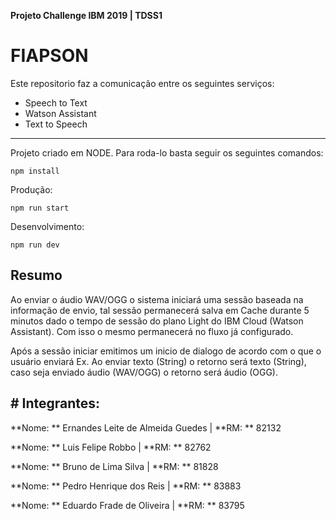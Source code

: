 **Projeto Challenge IBM 2019 | TDSS1**
# FIAPSON
Este repositorio faz a comunicação entre os seguintes serviços:
- Speech to Text
- Watson Assistant
- Text to Speech
------------
Projeto criado em NODE. Para roda-lo basta seguir os seguintes comandos:


    npm install

Produção:

	npm run start
	

Desenvolvimento:

    npm run dev
	

## **Resumo**
Ao enviar o áudio WAV/OGG o sistema iniciará uma sessão baseada na informação de envio, tal sessão permanecerá salva em Cache durante 5 minutos dado o tempo de sessão do plano Light do IBM Cloud (Watson Assistant). Com isso o mesmo permanecerá no fluxo já configurado.

Após a sessão iniciar emitimos um inicio de dialogo de acordo com o que o usuário enviará Ex. Ao enviar texto (String) o retorno será texto (String), caso seja enviado áudio (WAV/OGG) o retorno será áudio (OGG).

## # Integrantes:
**Nome: ** Ernandes Leite de Almeida Guedes | **RM: ** 82132

**Nome: ** Luis Felipe Robbo | **RM: ** 82762

**Nome: ** Bruno de Lima Silva | **RM: ** 81828

**Nome: ** Pedro Henrique dos Reis | **RM: ** 83883

**Nome: ** Eduardo Frade de Oliveira | **RM: ** 83795